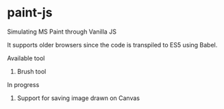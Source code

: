 # paint-js
Simulating MS Paint through Vanilla JS

It supports older browsers since the code is transpiled to ES5 using Babel.

Available tool
1. Brush tool

In progress
1. Support for saving image drawn on Canvas
